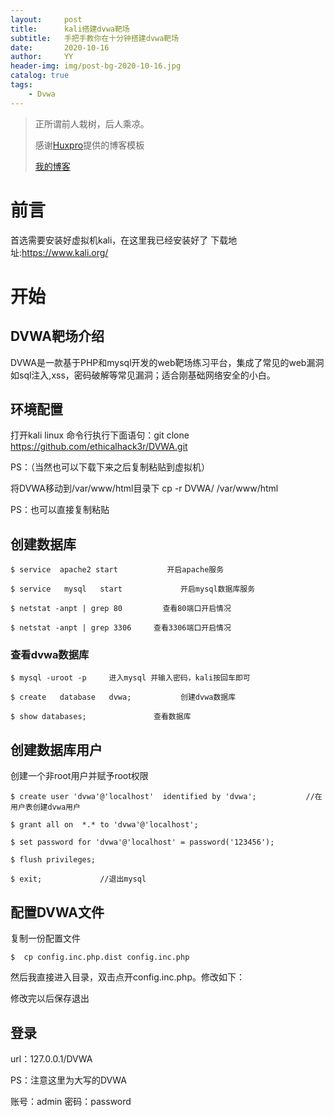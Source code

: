 ```yaml
---
layout:     post
title:      kali搭建dvwa靶场
subtitle:   手把手教你在十分钟搭建dvwa靶场
date:       2020-10-16
author:     YY
header-img: img/post-bg-2020-10-16.jpg
catalog: true
tags:
	- Dvwa
---
```


> 正所谓前人栽树，后人乘凉。
> 
> 感谢[Huxpro](https://github.com/huxpro)提供的博客模板
> 
> [我的博客](http://yangyang-linux.github.io)

# 前言
首选需要安装好虚拟机kali，在这里我已经安装好了
下载地址:https://www.kali.org/ 
# 开始

## DVWA靶场介绍

DVWA是一款基于PHP和mysql开发的web靶场练习平台，集成了常见的web漏洞如sql注入,xss，密码破解等常见漏洞；适合刚基础网络安全的小白。

## 环境配置
打开kali linux 命令行执行下面语句：git clone https://github.com/ethicalhack3r/DVWA.git

PS：（当然也可以下载下来之后复制粘贴到虚拟机）
 
 
 将DVWA移动到/var/www/html目录下
cp -r DVWA/ /var/www/html

PS：也可以直接复制粘贴 

## 创建数据库

	$ service  apache2 start           开启apache服务
	
	$ service   mysql   start             开启mysql数据库服务

	$ netstat -anpt | grep 80         查看80端口开启情况

	$ netstat -anpt | grep 3306     查看3306端口开启情况



### 查看dvwa数据库

	$ mysql -uroot -p     进入mysql 并输入密码，kali按回车即可

	$ create   database   dvwa;           创建dvwa数据库

	$ show databases;               查看数据库 

## 创建数据库用户
创建一个非root用户并赋予root权限

	$ create user 'dvwa'@'localhost'  identified by 'dvwa';           //在用户表创建dvwa用户     

	$ grant all on  *.* to 'dvwa'@'localhost';    

	$ set password for 'dvwa'@'localhost' = password('123456');  

	$ flush privileges;

	$ exit;             //退出mysql

## 配置DVWA文件
复制一份配置文件

	$  cp config.inc.php.dist config.inc.php

然后我直接进入目录，双击点开config.inc.php。修改如下：

修改完以后保存退出

## 登录

url：127.0.0.1/DVWA

PS：注意这里为大写的DVWA

账号：admin  密码：password
